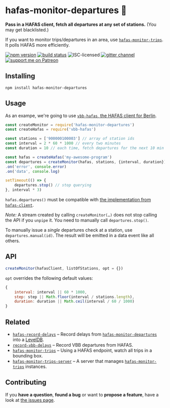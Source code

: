 # hafas-monitor-departures 🔭

**Pass in a HAFAS client, fetch all departures at any set of stations.** (You may get blacklisted.)

If you want to monitor trips/departures in an area, use [`hafas-monitor-trips`](https://github.com/derhuerst/hafas-monitor-trips). It polls HAFAS more efficiently.

[![npm version](https://img.shields.io/npm/v/hafas-monitor-departures.svg)](https://www.npmjs.com/package/hafas-monitor-departures)
[![build status](https://img.shields.io/travis/derhuerst/hafas-monitor-departures.svg)](https://travis-ci.org/derhuerst/hafas-monitor-departures)
![ISC-licensed](https://img.shields.io/github/license/derhuerst/hafas-monitor-departures.svg)
[![gitter channel](https://badges.gitter.im/derhuerst/vbb-rest.svg)](https://gitter.im/derhuerst/vbb-rest)
[![support me on Patreon](https://img.shields.io/badge/support%20me-on%20patreon-fa7664.svg)](https://patreon.com/derhuerst)


## Installing

```shell
npm install hafas-monitor-departures
```


## Usage

As an exampe, we're going to use [`vbb-hafas`, the HAFAS client for Berlin](https://www.npmjs.com/package/vbb-hafas).

```js
const createMonitor = require('hafas-monitor-departures')
const createHafas = require('vbb-hafas')

const stations = ['900000100003'] // array of station ids
const interval = 2 * 60 * 1000 // every two minutes
const duration = 10 // each time, fetch departures for the next 10 min

const hafas = createHafas('my-awesome-program')
const departures = createMonitor(hafas, stations, {interval, duration})
.on('error', console.error)
.on('data', console.log)

setTimeout(() => {
	departures.stop() // stop querying
}, interval * 3)
```

`hafas.departures()` must be compatible with [the implementation from `hafas-client`](https://github.com/public-transport/hafas-client/blob/4.6.0/docs/departures.md#departuresstation-opt).

*Note:* A stream created by calling `createMonitor(…)` does not stop calling the API if you `unpipe` it. You need to manually call `departures.stop()`.

To manually issue a *single* departures check at a station, use `departures.manual(id)`. The result will be emitted in a data event like all others.


## API

```js
createMonitor(hafasClient, listOfStations, opt = {})
```

`opt` overrides the following default values:

```js
{
	interval: interval || 60 * 1000,
	step: step || Math.floor(interval / stations.length),
	duration: duration || Math.ceil(interval / 60 / 1000)
}
```


## Related

- [`hafas-record-delays`](https://npmjs.com/package/hafas-record-delays) – Record delays from [`hafas-monitor-departures`](https://github.com/derhuerst/hafas-monitor-departures) into a [LevelDB](http://leveldb.org).
- [`record-vbb-delays`](https://npmjs.com/package/record-vbb-delays) – Record VBB departures from HAFAS.
- [`hafas-monitor-trips`](https://npmjs.com/package/hafas-monitor-trips) – Using a HAFAS endpoint, watch all trips in a bounding box.
- [`hafas-monitor-trips-server`](https://npmjs.com/package/hafas-monitor-trips-server) – A server that manages [`hafas-monitor-trips`](https://github.com/derhuerst/hafas-monitor-trips) instances.


## Contributing

If you **have a question**, **found a bug** or want to **propose a feature**, have a look at [the issues page](https://github.com/derhuerst/hafas-monitor-departures/issues).
